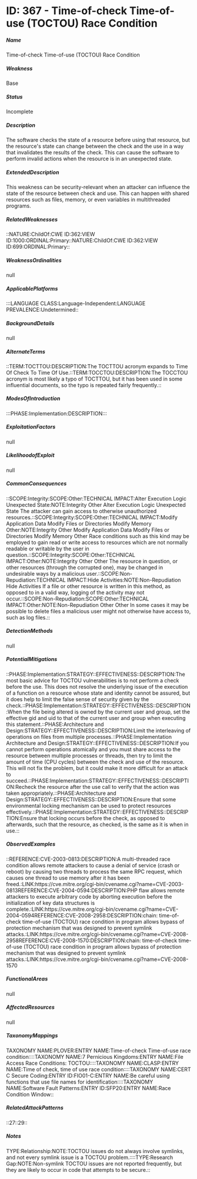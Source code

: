 # ID: 367 - Time-of-check Time-of-use (TOCTOU) Race Condition
<h5>Name</h5>Time-of-check Time-of-use (TOCTOU) Race Condition
<h5>Weakness</h5>Base
<h5>Status</h5>Incomplete
<h5>Description</h5>The software checks the state of a resource before using that resource, but the resource's state can change between the check and the use in a way that invalidates the results of the check. This can cause the software to perform invalid actions when the resource is in an unexpected state.
<h5>ExtendedDescription</h5>This weakness can be security-relevant when an attacker can influence the state of the resource between check and use. This can happen with shared resources such as files, memory, or even variables in multithreaded programs.
<h5>RelatedWeaknesses</h5>::NATURE:ChildOf:CWE ID:362:VIEW ID:1000:ORDINAL:Primary::NATURE:ChildOf:CWE ID:362:VIEW ID:699:ORDINAL:Primary::
<h5>WeaknessOrdinalities</h5>null
<h5>ApplicablePlatforms</h5>:::LANGUAGE CLASS:Language-Independent:LANGUAGE PREVALENCE:Undetermined::
<h5>BackgroundDetails</h5>null
<h5>AlternateTerms</h5>::TERM:TOCTTOU:DESCRIPTION:The TOCTTOU acronym expands to Time Of Check To Time Of Use.::TERM:TOCCTOU:DESCRIPTION:The TOCCTOU acronym is most likely a typo of TOCTTOU, but it has been used in some influential documents, so the typo is repeated fairly frequently.::
<h5>ModesOfIntroduction</h5>:::PHASE:Implementation:DESCRIPTION:::
<h5>ExploitationFactors</h5>null
<h5>LikelihoodofExploit</h5>null
<h5>CommonConsequences</h5>::SCOPE:Integrity:SCOPE:Other:TECHNICAL IMPACT:Alter Execution Logic Unexpected State:NOTE:Integrity Other Alter Execution Logic Unexpected State The attacker can gain access to otherwise unauthorized resources.::SCOPE:Integrity:SCOPE:Other:TECHNICAL IMPACT:Modify Application Data Modify Files or Directories Modify Memory Other:NOTE:Integrity Other Modify Application Data Modify Files or Directories Modify Memory Other Race conditions such as this kind may be employed to gain read or write access to resources which are not normally readable or writable by the user in question.::SCOPE:Integrity:SCOPE:Other:TECHNICAL IMPACT:Other:NOTE:Integrity Other Other The resource in question, or other resources (through the corrupted one), may be changed in undesirable ways by a malicious user.::SCOPE:Non-Repudiation:TECHNICAL IMPACT:Hide Activities:NOTE:Non-Repudiation Hide Activities If a file or other resource is written in this method, as opposed to in a valid way, logging of the activity may not occur.::SCOPE:Non-Repudiation:SCOPE:Other:TECHNICAL IMPACT:Other:NOTE:Non-Repudiation Other Other In some cases it may be possible to delete files a malicious user might not otherwise have access to, such as log files.::
<h5>DetectionMethods</h5>null
<h5>PotentialMitigations</h5>::PHASE:Implementation:STRATEGY::EFFECTIVENESS::DESCRIPTION:The most basic advice for TOCTOU vulnerabilities is to not perform a check before the use. This does not resolve the underlying issue of the execution of a function on a resource whose state and identity cannot be assured, but it does help to limit the false sense of security given by the check.::PHASE:Implementation:STRATEGY::EFFECTIVENESS::DESCRIPTION:When the file being altered is owned by the current user and group, set the effective gid and uid to that of the current user and group when executing this statement.::PHASE:Architecture and Design:STRATEGY::EFFECTIVENESS::DESCRIPTION:Limit the interleaving of operations on files from multiple processes.::PHASE:Implementation Architecture and Design:STRATEGY::EFFECTIVENESS::DESCRIPTION:If you cannot perform operations atomically and you must share access to the resource between multiple processes or threads, then try to limit the amount of time (CPU cycles) between the check and use of the resource. This will not fix the problem, but it could make it more difficult for an attack to succeed.::PHASE:Implementation:STRATEGY::EFFECTIVENESS::DESCRIPTION:Recheck the resource after the use call to verify that the action was taken appropriately.::PHASE:Architecture and Design:STRATEGY::EFFECTIVENESS::DESCRIPTION:Ensure that some environmental locking mechanism can be used to protect resources effectively.::PHASE:Implementation:STRATEGY::EFFECTIVENESS::DESCRIPTION:Ensure that locking occurs before the check, as opposed to afterwards, such that the resource, as checked, is the same as it is when in use.::
<h5>ObservedExamples</h5>::REFERENCE:CVE-2003-0813:DESCRIPTION:A multi-threaded race condition allows remote attackers to cause a denial of service (crash or reboot) by causing two threads to process the same RPC request, which causes one thread to use memory after it has been freed.:LINK:https://cve.mitre.org/cgi-bin/cvename.cgi?name=CVE-2003-0813REFERENCE:CVE-2004-0594:DESCRIPTION:PHP flaw allows remote attackers to execute arbitrary code by aborting execution before the initialization of key data structures is complete.:LINK:https://cve.mitre.org/cgi-bin/cvename.cgi?name=CVE-2004-0594REFERENCE:CVE-2008-2958:DESCRIPTION:chain: time-of-check time-of-use (TOCTOU) race condition in program allows bypass of protection mechanism that was designed to prevent symlink attacks.:LINK:https://cve.mitre.org/cgi-bin/cvename.cgi?name=CVE-2008-2958REFERENCE:CVE-2008-1570:DESCRIPTION:chain: time-of-check time-of-use (TOCTOU) race condition in program allows bypass of protection mechanism that was designed to prevent symlink attacks.:LINK:https://cve.mitre.org/cgi-bin/cvename.cgi?name=CVE-2008-1570
<h5>FunctionalAreas</h5>null
<h5>AffectedResources</h5>null
<h5>TaxonomyMappings</h5>TAXONOMY NAME:PLOVER:ENTRY NAME:Time-of-check Time-of-use race condition::::TAXONOMY NAME:7 Pernicious Kingdoms:ENTRY NAME:File Access Race Conditions: TOCTOU::::TAXONOMY NAME:CLASP:ENTRY NAME:Time of check, time of use race condition::::TAXONOMY NAME:CERT C Secure Coding:ENTRY ID:FIO01-C:ENTRY NAME:Be careful using functions that use file names for identification::::TAXONOMY NAME:Software Fault Patterns:ENTRY ID:SFP20:ENTRY NAME:Race Condition Window::
<h5>RelatedAttackPatterns</h5>::27::29::
<h5>Notes</h5>TYPE:Relationship:NOTE:TOCTOU issues do not always involve symlinks, and not every symlink issue is a TOCTOU problem.::::TYPE:Research Gap:NOTE:Non-symlink TOCTOU issues are not reported frequently, but they are likely to occur in code that attempts to be secure.::


